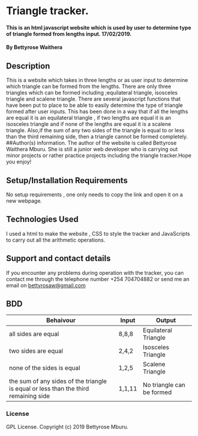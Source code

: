 # Triangle tracker.
#### This is an html javascript website which is used by user to determine type of triangle formed from lengths input. 17/02/2019.
#### By Bettyrose Waithera
## Description
This is a website which takes in three lengths or as user input to determine which triangle can be formed from the lengths. There are only three triangles which can be formed including ;equilateral triangle, isosceles triangle and scalene triangle. There are several javascript functions that have been put to place to be able to easily determine the type of triangle formed after user inputs. This has been done in a way that if all the lengths are equal it is an equilateral triangle , if two lengths are equal it is an isosceles triangle and if none of the lengths are equal it is a scalene triangle. Also,if the sum of any two sides of the triangle is equal to or less than the third remaining side, then a triangle cannot be formed completely.
##Author(s) information.
The author of the website is called Bettyrose Waithera Mburu. She is still a junior web developer who is carrying out minor projects or rather practice projects including the triangle tracker.Hope you enjoy!
## Setup/Installation Requirements
No setup requirements , one only needs to copy the link and open it on a new webpage.
## Technologies Used
I used a html to make the website , CSS to style the tracker and JavaScripts to carry out all the arithmetic operations.
## Support and contact details
If you encounter any problems during operation with the tracker, you can contact me through the telephone number +254 704704882 or send me an email on bettyrosaw@gmail.com
## BDD
|  Behaivour | Input  |  Output |
|---|---|---|
| all sides are equal  |  8,8,8 | Equilateral Triangle |
|  two sides are equal |  2,4,2 |  Isosceles Triangle |
|  none of the sides is equal | 1,2,5  | Scalene Triangle  |
| the sum of any sides of the triangle is equal or less than the third remaining side  | 1,1,11  | No triangle can be formed  |
### License
GPL License.
Copyright (c) 2019 Bettyrose Mburu.

